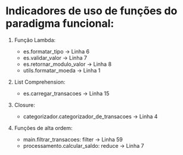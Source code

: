 # Indicadores de uso de funções do paradigma funcional:

1. Função Lambda:
    - es.formatar_tipo          -> Linha 6
    - es.validar_valor          -> Linha 7
    - es.retornar_modulo_valor  -> Linha 8
    - utils.formatar_moeda      -> Linha 1

2. List Comprehension:
    - es.carregar_transacoes    -> Linha 15

3. Closure:
    - categorizador.categorizador_de_transacoes -> Linha 4

4. Funções de alta ordem:
    - main.filtrar_transacoes: filter       -> Linha 59     
    - processamento.calcular_saldo: reduce  -> Linha 7
